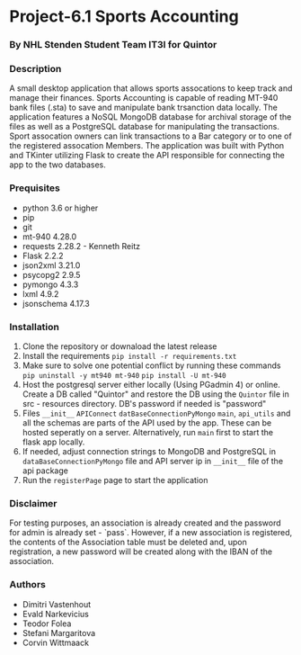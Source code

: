 # Project-6.1 Sports Accounting
### By NHL Stenden Student Team IT3I for Quintor

<h3> Description </h3>
A small desktop application that allows sports assocations to keep track and manage their finances. Sports Accounting is capable of reading MT-940 bank files (.sta) to save and manipulate bank trsanction data locally. The application features a NoSQL MongoDB database for archival storage of the files as well as a PostgreSQL database for manipulating the transactions. 
Sport assocation owners can link transactions to a Bar category or to one of the registered assocation Members.
The application was built with Python and TKinter utilizing Flask to create the API responsible for connecting the app to the two databases.


<h3> Prequisites </h3>

* python 3.6 or higher
* pip
* git
* mt-940 4.28.0
* requests 2.28.2 - Kenneth Reitz
* Flask 2.2.2
* json2xml 3.21.0
* psycopg2 2.9.5
* pymongo 4.3.3
* lxml 4.9.2
* jsonschema 4.17.3


<h3> Installation </h3>

1. Clone the repository or downaload the latest release
2. Install the requirements `pip install -r requirements.txt`
3. Make sure to solve one potential conflict by running these commands
`pip uninstall -y mt940 mt-940`
`pip install -U mt-940`
4. Host the postgresql server either locally (Using PGadmin 4) or online. Create a DB called "Quintor" and restore the DB using the `Quintor` file in src - resources directory. DB's password if needed is "password"
5. Files `__init__` `APIConnect` `datBaseConnectionPyMongo` `main`, `api_utils` and all the schemas are parts of the API used by the app. These can be hosted seperatly on a server. Alternatively, run `main` first to start the flask app locally.
6. If needed, adjust connection strings to MongoDB and PostgreSQL in `dataBaseConnectionPyMongo` file and API server ip in `__init__` file of the api package
7. Run the `registerPage` page to start the application

<h3> Disclaimer </h3> 
For testing purposes, an association is already created and the password for admin is already set - `pass`. However, if a new association is registered, the contents of the Association table must be deleted and, upon registration, a new password will be created along with the IBAN of the association.

<h3> Authors </h3>
    
* Dimitri Vastenhout
* Evald Narkevicius
* Teodor Folea
* Stefani Margaritova
* Corvin Wittmaack



